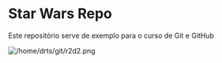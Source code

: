 # Star Wars Repo

Este repositório serve de exemplo para o curso de Git e GitHub

![/home/drts/git/r2d2.png](R2D2)
